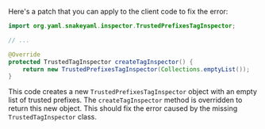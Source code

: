 Here's a patch that you can apply to the client code to fix the error:

```java
import org.yaml.snakeyaml.inspector.TrustedPrefixesTagInspector;

// ...

@Override
protected TrustedTagInspector createTagInspector() {
    return new TrustedPrefixesTagInspector(Collections.emptyList());
}
```

This code creates a new `TrustedPrefixesTagInspector` object with an empty list of trusted prefixes. The `createTagInspector` method is overridden to return this new object. This should fix the error caused by the missing `TrustedTagInspector` class.